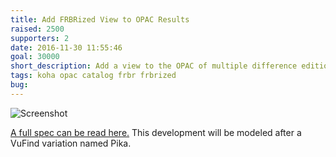 ```yaml
---
title: Add FRBRized View to OPAC Results
raised: 2500
supporters: 2
date: 2016-11-30 11:55:46
goal: 30000
short_description: Add a view to the OPAC of multiple difference editions from multiple different sources.
tags: koha opac catalog frbr frbrized
bug: 
---
```


![Screenshot](image.png)

<a href="http://web.archive.org/web/20151029045058/http://devs.bywatersolutions.com/wp-content/uploads/2015/09/FRBR.pdf">A full spec can be read here.</a>
This development will be modeled after a VuFind variation named Pika.
